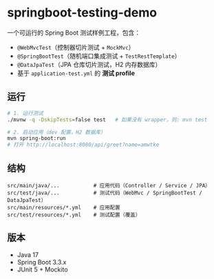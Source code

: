 # springboot-testing-demo

一个可运行的 Spring Boot 测试样例工程，包含：
- `@WebMvcTest`（控制器切片测试 + `MockMvc`）
- `@SpringBootTest`（随机端口集成测试 + `TestRestTemplate`）
- `@DataJpaTest`（JPA 仓库切片测试，H2 内存数据库）
- 基于 `application-test.yml` 的 **测试 profile**

## 运行

```bash
# 1. 运行测试
./mvnw -q -DskipTests=false test   # 如果没有 wrapper，则: mvn test

# 2. 启动应用（dev 配置，H2 数据库）
mvn spring-boot:run
# 打开 http://localhost:8080/api/greet?name=amwtke
```

## 结构
```
src/main/java/...           # 应用代码（Controller / Service / JPA）
src/test/java/...           # 测试代码（WebMvc / SpringBootTest / DataJpaTest）
src/main/resources/*.yml    # 应用配置
src/test/resources/*.yml    # 测试配置（覆盖）
```

## 版本
- Java 17
- Spring Boot 3.3.x
- JUnit 5 + Mockito
